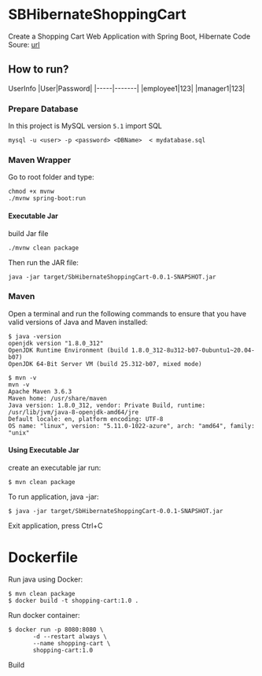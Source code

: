 # SBHibernateShoppingCart

Create a Shopping Cart Web Application with Spring Boot, Hibernate
Code Soure: [url](https://o7planning.org/10683/create-a-shopping-cart-web-application-with-spring-boot-hibernate)

## How to run?

UserInfo
|User|Password|
|-----|-------|
|employee1|123|
|manager1|123|

### Prepare Database
In this project is MySQL version `5.1`
import SQL
```
mysql -u <user> -p <password> <DBName>  < mydatabase.sql
```
### Maven Wrapper
Go to root folder and type:
```
chmod +x mvnw
./mvnw spring-boot:run
```
#### Executable Jar
build Jar file 
```
./mvnw clean package
```
Then run the JAR file:
```
java -jar target/SbHibernateShoppingCart-0.0.1-SNAPSHOT.jar
```
### Maven
Open a terminal and run the following commands to ensure that you have valid versions of Java and Maven installed:
```
$ java -version
openjdk version "1.8.0_312"
OpenJDK Runtime Environment (build 1.8.0_312-8u312-b07-0ubuntu1~20.04-b07)
OpenJDK 64-Bit Server VM (build 25.312-b07, mixed mode)
```
```
$ mvn -v 
mvn -v
Apache Maven 3.6.3
Maven home: /usr/share/maven
Java version: 1.8.0_312, vendor: Private Build, runtime: /usr/lib/jvm/java-8-openjdk-amd64/jre
Default locale: en, platform encoding: UTF-8
OS name: "linux", version: "5.11.0-1022-azure", arch: "amd64", family: "unix"
```
#### Using Executable Jar
create an executable jar run:
```
$ mvn clean package
```
To run application, java -jar:
```
$ java -jar target/SbHibernateShoppingCart-0.0.1-SNAPSHOT.jar
```
Exit application, press Ctrl+C
# Dockerfile
Run java using Docker:
```
$ mvn clean package
$ docker build -t shopping-cart:1.0 .
```
Run docker container:
```
$ docker run -p 8080:8080 \
       -d --restart always \
       --name shopping-cart \
       shopping-cart:1.0
```
Build 
